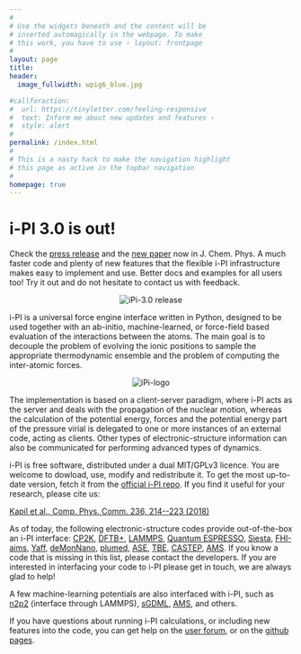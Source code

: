 ```yaml
---
#
# Use the widgets beneath and the content will be
# inserted automagically in the webpage. To make
# this work, you have to use › layout: frontpage
#
layout: page
title: 
header:
  image_fullwidth: wpig6_blue.jpg

#callforaction:
#  url: https://tinyletter.com/feeling-responsive
#  text: Inform me about new updates and features ›
#  style: alert
#
permalink: /index.html
#
# This is a nasty hack to make the navigation highlight
# this page as active in the topbar navigation
#
homepage: true
---
```


# i-PI 3.0 is out!

Check the [press release](https://pubs.aip.org/aip/sci/article/2024/33/331102/3308035/Updates-to-i-PI-package-improve-performance-in?searchresult=1) and the [new paper](https://pubs.aip.org/aip/jcp/article/161/6/062504/3308034/i-PI-3-0-A-flexible-and-efficient-framework-for) now in J. Chem. Phys. 
A much faster code and plenty of new features that 
the flexible i-PI infrastructure makes easy to implement and use. Better docs and examples
for all users too! Try it out and do not hesitate to contact us with feedback.

<p align="center">
  <img src="{{ site.urlimg }}i-pi-3.0.jpeg" alt="iPi-3.0 release" />
</p>


i-PI is a universal force engine interface
written in Python, designed to be used together with an ab-initio, machine-learned,
or force-field based evaluation of the interactions between the atoms. 
The main goal is to
decouple the problem of evolving the ionic positions to sample the
appropriate thermodynamic ensemble and the problem of computing the
inter-atomic forces.

<p align="center">
  <img src="{{ site.urlimg }}ipi-logo-alpha.png" alt="iPi-logo" />
</p>

The implementation is based on a client-server paradigm, where i-PI
acts as the server and deals with the propagation of the nuclear
motion, whereas the calculation of the potential energy, forces and
the potential energy part of the pressure virial is delegated to one
or more instances of an external code, acting as clients. Other types
of electronic-structure information can also be communicated for
performing advanced types of dynamics.

i-PI is free software, distributed under a dual MIT/GPLv3 licence. You
are welcome to dowload, use, modify and redistribute it. 
To get the most up-to-date version, fetch it from the 
[official i-PI repo](https://github.com/i-pi/i-pi). If you find it
useful for your research, please cite us:

[Kapil et al., Comp. Phys. Comm. 236, 214--223 (2018)](https://doi.org/10.1016/j.cpc.2018.09.020)


As of today, the following electronic-structure codes provide out-of-the-box an i-PI interface: 
[CP2K](https://www.cp2k.org/), 
[DFTB+](http://www.dftb-plus.info/), 
[LAMMPS](http://lammps.sandia.gov/), 
[Quantum ESPRESSO](http://quantum-espresso.org), 
[Siesta](http://departments.icmab.es/leem/siesta/), 
[FHI-aims](https://aimsclub.fhi-berlin.mpg.de/), 
[Yaff](http://molmod.github.io/yaff/), 
[deMonNano](http://demon-nano.ups-tlse.fr/), 
[plumed](http://www.plumed.org/), 
[ASE](https://wiki.fysik.dtu.dk/ase/),
[TBE](https://www.questaal.org/),
[CASTEP](http://castep.org/), 
[AMS](https://www.scm.com/doc/plams/examples/i-PI-AMS.html).
If you know a code that is missing in this list, please contact the developers. If you are interested in interfacing your code to i-PI please get in touch,
we are always glad to help! 

A few machine-learning potentials are also interfaced with i-PI, such as 
[n2p2](https://github.com/CompPhysVienna/n2p2) (interface through LAMMPS),
[sGDML](http://www.sgdml.org/),
[AMS](https://www.scm.com/doc/plams/examples/i-PI-AMS.html),
and others.

If you have questions about running i-PI calculations, or including new features
into the code, you can get help on the [user forum](https://groups.google.com/forum/#!forum/ipi-users), 
or on the [github pages](https://github.com/i-pi/i-pi).
